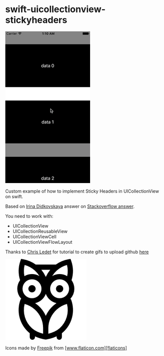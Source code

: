 # swift-uicollectionview-stickyheaders
![alt tag](https://github.com/AlbertoMDieguez/swift-uicollectionview-stickyheaders/blob/master/swift-uicollectionview-stickyheadersgif.gif?raw=true)

Custom example of how to implement Sticky Headers in UICollectionView on swift.

Based on [Irina Didkovskaya][irina] answer on [Stackoverflow answer][answer].

You need to work with:
 - UICollectionView 
 - UICollectionReusableView 
 - UICollectionViewCell
 - UICollectionViewFlowLayout
 
Thanks to [Chris Ledet][ledet] for tutorial to create gifs to upload github [here][answer2]

![alt tag](https://raw.githubusercontent.com/AlbertoMDieguez/swift-uicollectionview-stickyheaders/9d63f4c6bdad681e8d1b91762aa4798af7968fbe/StickyHeader/Assets.xcassets/animal-0.imageset/animal-0%402x.png)

Icons made by [Freepik][freepiklink] from [www.flaticon.com][flaticons] 

[freepiklink]: <http://www.flaticon.com/authors/freepik>
[flaticons]: <http://www.flaticon.com>
[irina]: <http://stackoverflow.com/users/1303179/irina-didkovskaya>
[answer]: <http://stackoverflow.com/questions/27316263/uicollectionview-sticky-header-in-swift>
[ledet]: <http://stackoverflow.com/users/204927/chris-ledet>
[answer2]: <http://stackoverflow.com/questions/20078641/how-do-developers-produce-ios-simulator-animated-gifs>